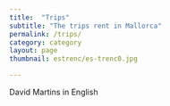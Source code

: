 ```yaml
---
title:  "Trips"
subtitle: "The trips rent in Mallorca"
permalink: /trips/
category: category
layout: page
thumbnail: estrenc/es-trenc0.jpg

---
```


David Martins in English

